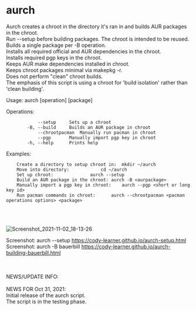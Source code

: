 # aurch
Aurch creates a chroot in the directory it's ran in and builds AUR packages in the chroot. <br>
Run --setup before building packages. The chroot is intended to be reused. <br>
Builds a single package per -B operation. <br>
Installs all required official and AUR dependencies in the chroot. <br>
Installs required pgp keys in the chroot. <br>
Keeps AUR make dependencies installed in chroot. <br>
Keeps chroot packages minimal via makepkg -r. <br>
Does not perform "clean" chroot builds. <br>
The emphasis of this script is using a chroot for 'build isolation' rather than 'clean building'. <br>

Usage: aurch [operation] [package]

Operations: <br>

    		    --setup		Sets up a chroot
    		-B, --build		Builds an AUR package in chroot
    		    --chrootpacman	Manually run pacman in chroot
    		    --pgp		Manually import pgp key in chroot
    		-h, --help		Prints help

Examples: <br>

    	Create a directory to setup chroot in:	mkdir ~/aurch
    	Move into directory:			cd ~/aurch
    	Set up chroot:				aurch --setup		 
    	Build an AUR package in the chroot:	aurch -B <aurpackage>
    	Manually import a pgp key in chroot:	aurch --pgp <short or long key id>
    	Run pacman commands in chroot:		aurch --chrootpacman <pacman operations options> <package>

<br>
<br>

![Screenshot_2021-11-02_18-13-26](https://user-images.githubusercontent.com/36802396/140189725-9f30c9dc-b071-447c-9cd9-a2c177ac3371.png)

Screenshot: aurch --setup	 https://cody-learner.github.io/aurch-setup.html <br>
Screenshot: aurch -B bauerbill	 https://cody-learner.github.io/aurch-building-bauerbill.html <br>

<br>
<br>
NEWS/UPDATE INFO:<br>
<br>
NEWS FOR Oct 31, 2021: <br>
Initial release of the aurch script. <br>
The script is in the testing phase. <br>
